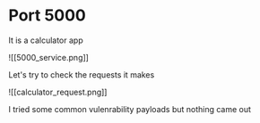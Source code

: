 # Port 5000

It is a calculator app

![[5000_service.png]]

Let's try to check the requests it makes

![[calculator_request.png]]

I tried some common vulenrability payloads but nothing came out



